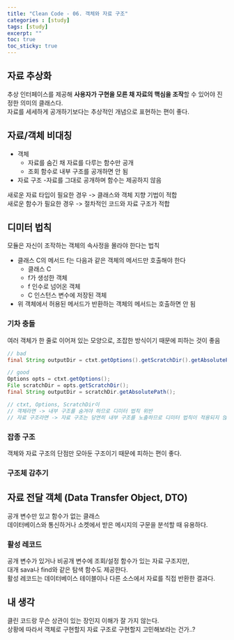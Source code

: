 ```yaml
---
title: "Clean Code - 06. 객체와 자료 구조"
categories : [study]
tags: [study]
excerpt: ""
toc: true
toc_sticky: true
---
```


## 자료 추상화
추상 인터페이스를 제공해 **사용자가 구현을 모른 채 자료의 핵심을 조작**할 수 있어야 진정한 의미의 클래스다.   
자료를 세세하게 공개하기보다는 추상적인 개념으로 표현하는 편이 좋다.   


## 자료/객체 비대칭
- 객체
  - 자료를 숨긴 채 자료를 다루는 함수만 공개   
  - 조회 함수로 내부 구조를 공개하면 안 됨
- 자료 구조
  -자료를 그대로 공개하며 함수는 제공하지 않음   

새로운 자료 타입이 필요한 경우 -> 클래스와 객체 지향 기법이 적합   
새로운 함수가 필요한 경우 -> 절차적인 코드와 자료 구조가 적합   


## 디미터 법칙
모듈은 자신이 조작하는 객체의 속사정을 몰라야 한다는 법칙   
- 클래스 C의 메서드 f는 다음과 같은 객체의 메서드만 호출해야 한다
  - 클래스 C
  - f가 생성한 객체
  - f 인수로 넘어온 객체
  - C 인스턴스 변수에 저장된 객체
- 위 객체에서 허용된 메서드가 반환하는 객체의 메서드는 호출하면 안 됨

### 기차 충돌
여러 객체가 한 줄로 이어져 있는 모양으로, 조잡한 방식이기 때문에 피하는 것이 좋음  

```java
// bad
final String outputDir = ctxt.getOptions().getScratchDir().getAbsolutePath();

// good
Options opts = ctxt.getOptions();
File scratchDir = opts.getScratchDir();
final String outputDir = scratchDir.getAbsolutePath();

// ctxt, Options, ScratchDir이
// 객체라면 -> 내부 구조를 숨겨야 하므로 디미터 법칙 위반
// 자료 구조라면 -> 자료 구조는 당연히 내부 구조를 노출하므로 디미터 법칙이 적용되지 않음
```

### 잡종 구조
객체와 자료 구조의 단점만 모아둔 구조이기 때문에 피하는 편이 좋다.   

### 구조체 감추기


## 자료 전달 객체 (Data Transfer Object, DTO)
공개 변수만 있고 함수가 없는 클래스   
데이터베이스와 통신하거나 소켓에서 받은 메시지의 구문을 분석할 때 유용하다.   

### 활성 레코드
공개 변수가 있거나 비공개 변수에 조회/설정 함수가 있는 자료 구조지만,   
대개 sava나 find와 같은 탐색 함수도 제공한다.   
활성 레코드는 데이터베이스 테이블이나 다른 소스에서 자료를 직접 반환한 결과다.   


## 내 생각
클린 코드랑 무슨 상관이 있는 장인지 이해가 잘 가지 않는다.   
상황에 따라서 객체로 구현할지 자료 구조로 구현할지 고민해보라는 건가..?   